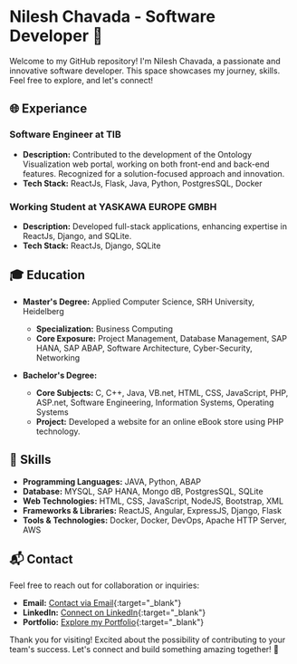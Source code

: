 # Nilesh Chavada - Software Developer 🚀

Welcome to my GitHub repository! I'm Nilesh Chavada, a passionate and innovative software developer. This space showcases my journey, skills. Feel free to explore, and let's connect!

## 🌐 Experiance

### Software Engineer at TIB
- **Description:** Contributed to the development of the Ontology Visualization web portal, working on both front-end and back-end features. Recognized for a solution-focused approach and innovation.
- **Tech Stack:** ReactJs, Flask, Java, Python, PostgresSQL, Docker

### Working Student at YASKAWA EUROPE GMBH
- **Description:** Developed full-stack applications, enhancing expertise in ReactJs, Django, and SQLite.
- **Tech Stack:** ReactJs, Django, SQLite

## 🎓 Education

- **Master's Degree:** Applied Computer Science, SRH University, Heidelberg
  - **Specialization:** Business Computing
  - **Core Exposure:** Project Management, Database Management, SAP HANA, SAP ABAP, Software Architecture, Cyber-Security, Networking

- **Bachelor's Degree:** 
  - **Core Subjects:** C, C++, Java, VB.net, HTML, CSS, JavaScript, PHP, ASP.net, Software Engineering, Information Systems, Operating Systems
  - **Project:** Developed a website for an online eBook store using PHP technology.

## 🔧 Skills



- **Programming Languages:** JAVA, Python, ABAP
- **Database:** MYSQL, SAP HANA, Mongo dB, PostgresSQL, SQLite
- **Web Technologies:** HTML, CSS, JavaScript, NodeJS, Bootstrap, XML
- **Frameworks & Libraries:** ReactJS, Angular, ExpressJS, Django, Flask
- **Tools & Technologies:** Docker, Docker, DevOps, Apache HTTP Server, AWS

## 📬 Contact

Feel free to reach out for collaboration or inquiries:

- **Email:** [Contact via Email](Chavadanilesh@yahoo.com){:target="_blank"}
- **LinkedIn:** [Connect on LinkedIn](https://www.linkedin.com/in/chavadanilesh/){:target="_blank"}
- **Portfolio:** [Explore my Portfolio](https://nileshchavada.github.io/ChavadaNilesh/){:target="_blank"}

Thank you for visiting! Excited about the possibility of contributing to your team's success. Let's connect and build something amazing together! 🚀
